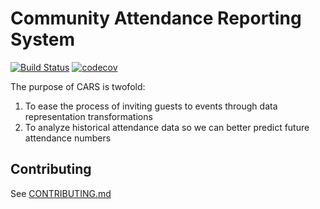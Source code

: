 # Community Attendance Reporting System
[![Build Status](https://travis-ci.org/alexthemitchell/community-attendance.svg?branch=master)](https://travis-ci.org/alexthemitchell/community-attendance) [![codecov](https://codecov.io/gh/alexthemitchell/community-attendance/branch/master/graph/badge.svg)](https://codecov.io/gh/alexthemitchell/community-attendance)


The purpose of CARS is twofold:
1. To ease the process of inviting guests to events through data representation transformations
2. To analyze historical attendance data so we can better predict future attendance numbers

## Contributing
See [CONTRIBUTING.md](CONTRIBUTING.md)

